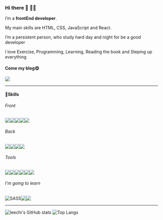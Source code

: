 ### Hi there 🐼 👋🏿

I’m a **frontEnd developer**.

My main skills are HTML, CSS, JavaScript and React.

I’m a persistent person, who study hard day and night for be a good developer

I love Exercise, Programming, Learning, Reading the book and Steping up everything

#### Come my blog😋
<a href="https://leechi222.tistory.com/">
    <img src="https://img.shields.io/badge/leechi-orange?style=for-the-badge&logo=tistory&logoColor=whitelink=https://leechi222.tistory.com/" style="border-radius:3px;"> 
</a>

<hr>

<h4>🚀Skills</h4>

<h6>Front</h6>
<div style="display:flex">
    <img src="https://img.shields.io/badge/html5-E34F26?style=for-the-badge&logo=html5&logoColor=white" style="border-radius:3px;"> 
    <img src="https://img.shields.io/badge/css-1572B6?style=for-the-badge&logo=css3&logoColor=white"> 
    <img src="https://img.shields.io/badge/javascript-F7DF1E?style=for-the-badge&logo=javascript&logoColor=black"> 
    <img src="https://img.shields.io/badge/nunjucks-green?style=for-the-badge&logo=nunjucks&logoColor=black">
    <img src="https://img.shields.io/badge/react-61DAFB?style=for-the-badge&logo=react&logoColor=black"> 
    
</div>

<h6>Back</h6>
<div style="display:flex">
    <img src="https://img.shields.io/badge/node.js-339933?style=for-the-badge&logo=Node.js&logoColor=white">
    <img src="https://img.shields.io/badge/express-000000?style=for-the-badge&logo=express&logoColor=white">
    <img src="https://img.shields.io/badge/mysql-4479A1?style=for-the-badge&logo=mysql&logoColor=white"> 
    <img src="https://img.shields.io/badge/mongoDB-47A248?style=for-the-badge&logo=MongoDB&logoColor=white">
</div>
    


<h6>Tools</h6>
<div style="display:flex">
    <img src="https://img.shields.io/badge/Figma-red?style=for-the-badge&logo=Figma&logoColor=white">
    <img src="https://img.shields.io/badge/Notion-white?style=for-the-badge&logo=Notion&logoColor=black">
    <img src="https://img.shields.io/badge/github-181717?style=for-the-badge&logo=github&logoColor=white">
    <img src="https://img.shields.io/badge/git-F05032?style=for-the-badge&logo=git&logoColor=white">
    <img src="https://img.shields.io/badge/fontawesome-339AF0?style=for-the-badge&logo=fontawesome&logoColor=white">
    <img src="https://img.shields.io/badge/Visual Studio Code-007ACC?style=for-the-badge&logo=Visual Studio Code&logoColor=white"/>
</div>

<h6>I'm going to learn</h6>
<div style="display:flex">
    <img alt="SASS" src ="https://img.shields.io/badge/SASS-cc6699.svg?&style=for-the-badge&logo=Sass&logoColor=white"/>
    <img src="https://img.shields.io/badge/Typescript-3178C6?style=for-the-badge&logo=Typescript&logoColor=white"/>
    <img src="https://img.shields.io/badge/React Native-61DAFB?style=for-the-badge&logo=React&logoColor=black"/>
</div>

<hr>

![leechi's GitHub stats](https://github-readme-stats.vercel.app/api?username=leechi&show_icons=true&theme=transparent)
![Top Langs](https://github-readme-stats.vercel.app/api/top-langs/?username=leechi&layout=compact&theme=transparent)
<!--

Here are some ideas to get you started:

- 🔭 I’m currently working on ...
- 🌱 I’m currently learning ...
- 👯 I’m looking to collaborate on ...
- 🤔 I’m looking for help with ...
- 💬 Ask me about ...
- 📫 How to reach me: ...
- 😄 Pronouns: ...
- ⚡ Fun fact: ...
-->
